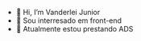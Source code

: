 - 👋 Hi, I’m Vanderlei Junior
- 👀 Sou interresado em front-end
- 🌱 Atualmente estou prestando ADS


<!---
Vandjr05/Vandjr05 is a ✨ special ✨ repository because its `README.md` (this file) appears on your GitHub profile.
You can click the Preview link to take a look at your changes.
--->
